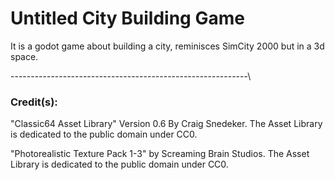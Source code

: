 # Untitled City Building Game

It is a godot game about building a city, reminisces SimCity 2000 but in a 3d space.

-----------------------------------------------------------\

### Credit(s):

"Classic64 Asset Library" Version 0.6 By Craig Snedeker. The Asset Library is dedicated to the public domain under CC0.


"Photorealistic Texture Pack 1-3" by Screaming Brain Studios. The Asset Library is dedicated to the public domain under CC0.
